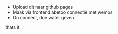 - Upload dit naar github pages
- Maak via frontend abetoo connectie met wemos
- On connect, doe water geven.

thats it.